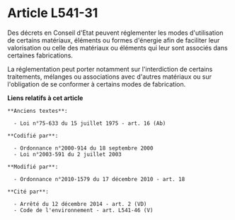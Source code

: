 # Article L541-31

Des décrets en Conseil d'Etat peuvent réglementer les modes d'utilisation de certains matériaux, éléments ou formes d'énergie
afin de faciliter leur valorisation ou celle des matériaux ou éléments qui leur sont associés dans certaines fabrications.

La réglementation peut porter notamment sur l'interdiction de certains traitements, mélanges ou associations avec d'autres
matériaux ou sur l'obligation de se conformer à certains modes de fabrication.

**Liens relatifs à cet article**

	**Anciens textes**:

	  - Loi n°75-633 du 15 juillet 1975 - art. 16 (Ab)

	**Codifié par**:

	  - Ordonnance n°2000-914 du 18 septembre 2000
	  - Loi n°2003-591 du 2 juillet 2003

	**Modifié par**:

	  - Ordonnance n°2010-1579 du 17 décembre 2010 - art. 18

	**Cité par**:

	  - Arrêté du 12 décembre 2014 - art. 2 (VD)
	  - Code de l'environnement - art. L541-46 (V)

